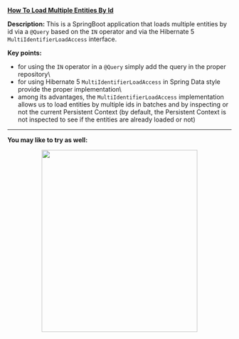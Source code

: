 
**[How To Load Multiple Entities By Id](https://github.com/AnghelLeonard/Hibernate-SpringBoot/tree/master/HibernateSpringBootLoadMultipleIds)**

**Description:** This is a SpringBoot application that loads multiple entities by id via a `@Query` based on the `IN` operator and via the Hibernate 5 `MultiIdentifierLoadAccess` interface.

**Key points:**
- for using the `IN` operator in a `@Query` simply add the query in the proper repository\
- for using Hibernate 5 `MultiIdentifierLoadAccess` in Spring Data style provide the proper implementation\
- among its advantages, the `MultiIdentifierLoadAccess` implementation allows us to load entities by multiple ids in batches and by inspecting or not the current Persistent Context (by default, the Persistent Context is not inspected to see if the entities are already loaded or not)
-------------------------------

**You may like to try as well:**
<a href="https://leanpub.com/java-persistence-performance-illustrated-guide"><p align="center"><img src="https://github.com/AnghelLeonard/Hibernate-SpringBoot/blob/master/Java%20Persistence%20Performance%20Illustrated%20Guide.jpg" height="410" width="350"/></p></a>
